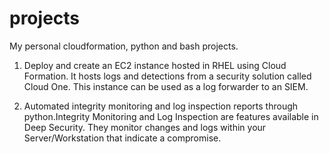 # projects
My personal cloudformation, python and bash projects.

1. Deploy and create an EC2 instance hosted in RHEL using Cloud Formation. It hosts logs and detections from a security solution called Cloud One. This instance can be used as a log forwarder to an SIEM.

2. Automated integrity monitoring and log inspection reports through python.Integrity Monitoring and Log Inspection are features available in Deep Security. They monitor changes and logs within your Server/Workstation that indicate a compromise.
